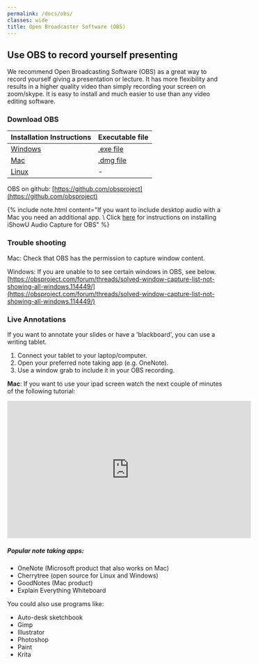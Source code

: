 ```yaml
---
permalink: /docs/obs/
classes: wide
title: Open Broadcaster Software (OBS)
---
```

## Use OBS to record yourself presenting 

We recommend Open Broadcasting Software (OBS) as a great way to record yourself giving a presentation or lecture.
It has more flexibility and results in a higher quality video than simply recording your screen on zoom/skype.
It is easy to install and much easier to use than any video editing software.

### Download OBS


| Installation Instructions | Executable file |
|---------------------------|-----------------|
| [Windows](https://obsproject.com/wiki/install-instructions#windows) | [.exe file](https://cdn-fastly.obsproject.com/downloads/OBS-Studio-27.2-Full-Installer-x64.exe) |
| [Mac](https://obsproject.com/wiki/install-instructions#macos) | [.dmg file](https://cdn-fastly.obsproject.com/downloads/obs-mac-27.2.dmg) |
| [Linux](https://obsproject.com/wiki/install-instructions#linux) | - |

OBS on github: [https://github.com/obsproject](https://github.com/obsproject)

{% include note.html content="If you want to include desktop audio with a Mac you need an additional app. \\
Click [here](https://obsproject.com/forum/resources/os-x-capture-audio-with-ishowu-audio-capture.505/) for instructions on installing iShowU Audio Capture for OBS" %}

### Trouble shooting

Mac: Check that OBS has the permission to capture window content.

Windows: If you are unable to to see certain windows in OBS, see below.   
[https://obsproject.com/forum/threads/solved-window-capture-list-not-showing-all-windows.114449/](https://obsproject.com/forum/threads/solved-window-capture-list-not-showing-all-windows.114449/)

### Live Annotations

If you want to annotate your slides or have a 'blackboard', you can use a writing tablet. 

1. Connect your tablet to your laptop/computer. 
2. Open your preferred note taking app (e.g. OneNote). 
3. Use a window grab to include it in your OBS recording. 

**Mac**: If you want to use your ipad screen watch the next couple of minutes of the following tutorial: 
<iframe width="560" height="315" src="https://www.youtube.com/embed/c2XTNVdhX9E?start=264" title="YouTube video player" frameborder="0" allow="accelerometer; autoplay; clipboard-write; encrypted-media; gyroscope; picture-in-picture" allowfullscreen></iframe>

##### Popular note taking apps:
- OneNote (Microsoft product that also works on Mac)
- Cherrytree (open source for Linux and Windows)
- GoodNotes (Mac product)
- Explain Everything Whiteboard


You could also use programs like:
- Auto-desk sketchbook
- Gimp
- Illustrator
- Photoshop
- Paint
- Krita

